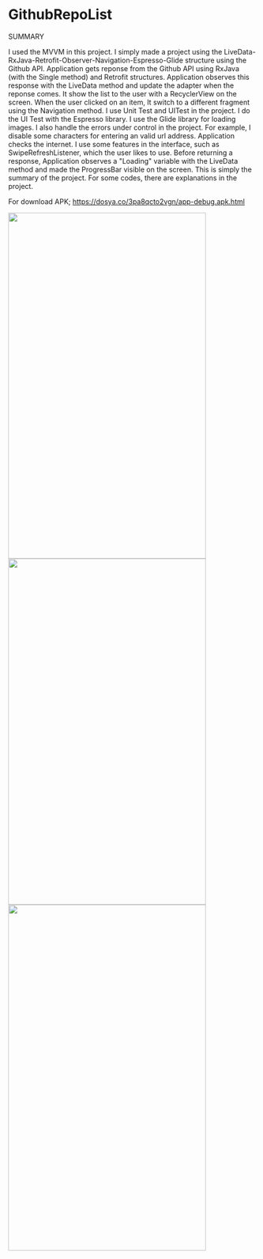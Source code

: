 # GithubRepoList

SUMMARY

I used the MVVM in this project. I simply made a project using the LiveData-RxJava-Retrofit-Observer-Navigation-Espresso-Glide structure using the Github API. Application gets reponse from the Github API using RxJava (with the Single method) and Retrofit structures. Application observes this response with the LiveData method and update the adapter when the reponse comes. It show the list to the user with a RecyclerView on the screen. When the user clicked on an item, It switch to a different fragment using the Navigation method. I use Unit Test and UITest in the project. I do the UI Test with the Espresso library. I use the Glide library for loading images. I also handle the errors under control in the project. For example, I disable some characters for entering an valid url address. Application checks the internet. I use some features in the interface, such as SwipeRefreshListener, which the user likes to use. Before returning a response, Application observes a "Loading" variable with the LiveData method and made the ProgressBar visible on the screen. This is simply the summary of the project. For some codes, there are explanations in the project.

For download APK;
https://dosya.co/3pa8qcto2vgn/app-debug.apk.html

<img src="https://user-images.githubusercontent.com/32914909/76787199-968afd00-67c9-11ea-85dd-a0693522978c.png" width="400" height="700"> 
<img src="https://user-images.githubusercontent.com/32914909/76787210-9b4fb100-67c9-11ea-9ceb-5484084c29da.png" width="400" height="700"> 
<img src="https://user-images.githubusercontent.com/32914909/76787221-9e4aa180-67c9-11ea-8816-b7c6d3483992.png" width="400" height="700">
